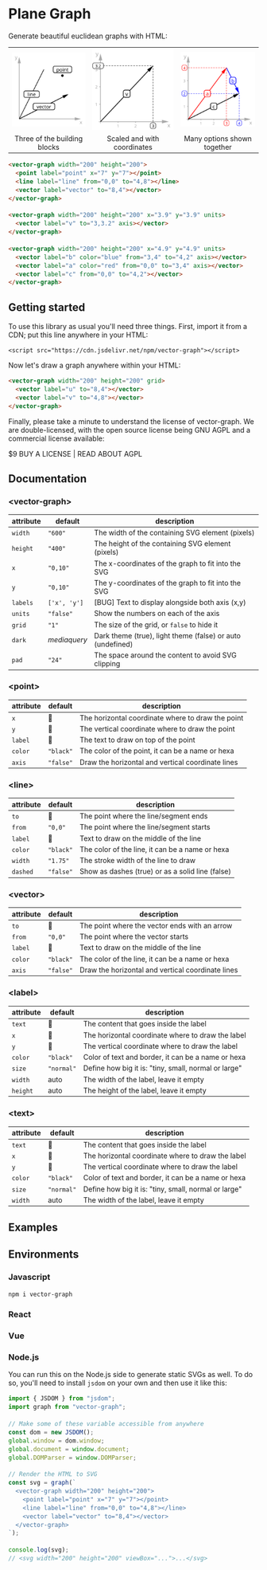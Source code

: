# Plane Graph

Generate beautiful euclidean graphs with HTML:

<table>
  <tr>
    <td>
      <img width="300px" src="./examples/simple.svg" />
    </td>
    <td>
      <img width="300px" src="./examples/scale.svg" />
    </td>
    <td>
      <img width="300px" src="./examples/complete.svg" />
    </td>
  </tr>
    <tr>
      <td align="center">Three of the building blocks</td>
      <td align="center">Scaled and with coordinates</td>
      <td align="center">Many options shown together</td>
    </tr>
</table>

```html
<vector-graph width="200" height="200">
  <point label="point" x="7" y="7"></point>
  <line label="line" from="0,0" to="4,8"></line>
  <vector label="vector" to="8,4"></vector>
</vector-graph>

<vector-graph width="200" height="200" x="3.9" y="3.9" units>
  <vector label="v" to="3,3.2" axis></vector>
</vector-graph>

<vector-graph width="200" height="200" x="4.9" y="4.9" units>
  <vector label="b" color="blue" from="3,4" to="4,2" axis></vector>
  <vector label="a" color="red" from="0,0" to="3,4" axis></vector>
  <vector label="c" from="0,0" to="4,2"></vector>
</vector-graph>
```

## Getting started

To use this library as usual you'll need three things. First, import it from a CDN; put this line anywhere in your HTML:

```
<script src="https://cdn.jsdelivr.net/npm/vector-graph"></script>
```

Now let's draw a graph anywhere within your HTML:

```html
<vector-graph width="200" height="200" grid>
  <vector label="u" to="8,4"></vector>
  <vector label="v" to="4,8"></vector>
</vector-graph>
```

Finally, please take a minute to understand the license of vector-graph. We are double-licensed, with the open source license being GNU AGPL and a commercial license available:

\$9 BUY A LICENSE | READ ABOUT AGPL

## Documentation

### \<vector-graph>

| attribute | default      | description                                                |
| --------- | ------------ | ---------------------------------------------------------- |
| `width`   | `"600"`      | The width of the containing SVG element (pixels)           |
| `height`  | `"400"`      | The height of the containing SVG element (pixels)          |
| `x`       | `"0,10"`     | The x-coordinates of the graph to fit into the SVG         |
| `y`       | `"0,10"`     | The y-coordinates of the graph to fit into the SVG         |
| `labels`  | `['x', 'y']` | [BUG] Text to display alongside both axis (x,y)            |
| `units`   | `"false"`    | Show the numbers on each of the axis                       |
| `grid`    | `"1"`        | The size of the grid, or `false` to hide it                |
| `dark`    | _mediaquery_ | Dark theme (true), light theme (false) or auto (undefined) |
| `pad`     | `"24"`       | The space around the content to avoid SVG clipping         |

### \<point>

| attribute | default   | description                                       |
| --------- | --------- | ------------------------------------------------- |
| `x`       | 🚫        | The horizontal coordinate where to draw the point |
| `y`       | 🚫        | The vertical coordinate where to draw the point   |
| `label`   | 🚫        | The text to draw on top of the point              |
| `color`   | `"black"` | The color of the point, it can be a name or hexa  |
| `axis`    | `"false"` | Draw the horizontal and vertical coordinate lines |

### \<line>

| attribute | default   | description                                      |
| --------- | --------- | ------------------------------------------------ |
| `to`      | 🚫        | The point where the line/segment ends            |
| `from`    | `"0,0"`   | The point where the line/segment starts          |
| `label`   | 🚫        | Text to draw on the middle of the line           |
| `color`   | `"black"` | The color of the line, it can be a name or hexa  |
| `width`   | `"1.75"`  | The stroke width of the line to draw             |
| `dashed`  | `"false"` | Show as dashes (true) or as a solid line (false) |

### \<vector>

| attribute | default   | description                                       |
| --------- | --------- | ------------------------------------------------- |
| `to`      | 🚫        | The point where the vector ends with an arrow     |
| `from`    | `"0,0"`   | The point where the vector starts                 |
| `label`   | 🚫        | Text to draw on the middle of the line            |
| `color`   | `"black"` | The color of the line, it can be a name or hexa   |
| `axis`    | `"false"` | Draw the horizontal and vertical coordinate lines |

### \<label>

| attribute | default    | description                                          |
| --------- | ---------- | ---------------------------------------------------- |
| `text`    | 🚫         | The content that goes inside the label               |
| `x`       | 🚫         | The horizontal coordinate where to draw the label    |
| `y`       | 🚫         | The vertical coordinate where to draw the label      |
| `color`   | `"black"`  | Color of text and border, it can be a name or hexa   |
| `size`    | `"normal"` | Define how big it is: "tiny, small, normal or large" |
| `width`   | auto       | The width of the label, leave it empty               |
| `height`  | auto       | The height of the label, leave it empty              |

### \<text>

| attribute | default    | description                                          |
| --------- | ---------- | ---------------------------------------------------- |
| `text`    | 🚫         | The content that goes inside the label               |
| `x`       | 🚫         | The horizontal coordinate where to draw the label    |
| `y`       | 🚫         | The vertical coordinate where to draw the label      |
| `color`   | `"black"`  | Color of text and border, it can be a name or hexa   |
| `size`    | `"normal"` | Define how big it is: "tiny, small, normal or large" |
| `width`   | auto       | The width of the label, leave it empty               |

## Examples

## Environments

### Javascript

```
npm i vector-graph
```

### React

### Vue

### Node.js

You can run this on the Node.js side to generate static SVGs as well. To do so, you'll need to install `jsdom` on your own and then use it like this:

```js
import { JSDOM } from "jsdom";
import graph from "vector-graph";

// Make some of these variable accessible from anywhere
const dom = new JSDOM();
global.window = dom.window;
global.document = window.document;
global.DOMParser = window.DOMParser;

// Render the HTML to SVG
const svg = graph(`
  <vector-graph width="200" height="200">
    <point label="point" x="7" y="7"></point>
    <line label="line" from="0,0" to="4,8"></line>
    <vector label="vector" to="8,4"></vector>
  </vector-graph>
`);

console.log(svg);
// <svg width="200" height="200" viewBox="...">...</svg>
```
